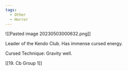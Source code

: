 ```yaml
---
tags:
  - Other
  - Horror
---
```

![[Pasted image 20230503000632.png]]

Leader of the Kendo Club. Has immense cursed energy.

Cursed Technique: Gravity well.

[[19. Cb Group 1]]

